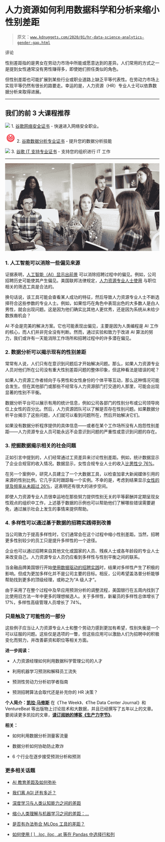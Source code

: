 # 人力资源如何利用数据科学和分析来缩小性别差距

> 原文：[`www.kdnuggets.com/2020/01/hr-data-science-analytics-gender-gap.html`](https://www.kdnuggets.com/2020/01/hr-data-science-analytics-gender-gap.html)

评论

性别差距指的是男女在劳动力市场中所能或愿意达到的差异。人们常用的方式之一是提到女性通常没有男性赚得多，即使她们担任类似的角色。

但性别差距也可能扩展到某些行业或职业道路上缺乏平等代表性。在劳动力市场上实现平等仍然有很长的路要走。幸运的是，人力资源（HR）专业人士可以依靠数据分析来取得进展。

* * *

## 我们的前 3 大课程推荐

![](img/0244c01ba9267c002ef39d4907e0b8fb.png) 1\. [谷歌网络安全证书](https://www.kdnuggets.com/google-cybersecurity) - 快速进入网络安全职业。

![](img/e225c49c3c91745821c8c0368bf04711.png) 2\. [谷歌数据分析专业证书](https://www.kdnuggets.com/google-data-analytics) - 提升您的数据分析技能

![](img/0244c01ba9267c002ef39d4907e0b8fb.png) 3\. [谷歌 IT 支持专业证书](https://www.kdnuggets.com/google-itsupport) - 支持您的组织进行 IT 工作

* * *

![图](img/729780591257e504cb5d1f56820cabaf.png)

### 1\. 人工智能可以消除一些偏见来源

证据表明，[人工智能（AI）显示出前景](https://hbr.org/2019/10/using-ai-to-eliminate-bias-from-hiring) 可以消除招聘过程中的偏见。例如，公司招聘历史可能使其产生偏见。美国联邦法律规定，[人力资源专业人士使用](https://www.eeoc.gov/policy/docs/factemployment_procedures.html) 与职位相关的筛选工具是合法的。

换句话说，该工具可能会查看某人成功的特征，然后导致人力资源专业人士不断选择符合这些参数的专业人士。例如，如果恰巧在角色中表现出色的大多数人是白人男性，就会出现问题。这是因为他们确实比其他人更优秀，还是因为系统从未给少数族裔机会？

AI 不会是完美的解决方案。它也可能表现出偏见，主要是因为人类编程是 AI 工作的核心，而人们并非完全没有判断。然而，通过实验和致力于改进 AI 算法的努力，我们或许有一天能消除工作场所和招聘过程中的许多潜在偏见。

### 2\. 数据分析可以揭示现有的性别差距

常常有人说，人们只有在意识到问题后才开始解决问题。那么，如果人力资源专业人员对他们所在公司没有重大性别差距问题的整体印象，但这种看法是错误的呢？

如果人力资源工作者倾向于与男性和女性身份的个体平等互动，那么这种情况可能会发生。但在其他部门或那些不经常与人力资源部门打交道的人那里，可能会出现显著的性别不平衡。

数据分析平台可以展示有用的统计信息，例如公司各部门的性别分布或公司领导岗位上女性的百分比。然后，人力资源团队可以了解是否存在性别问题。如果数据分析平台揭示了这些问题，人们就可以看到问题所在，然后开始解决它们。

如果没有数据分析程序提供的具体信息——或者在某个工作场所没有人抱怨性别差距——人力资源专业人员可能永远不会意识到问题的严重性或意识到问题的存在。

### 3\. 挖掘数据揭示相关的社会问题

正如引言中提到的，人们经常通过工资差异来讨论性别差距。例如，统计数据显示了企业合规官的收入情况。数据显示，女性合规专业人士的收入[比男性少 76%](https://www.barkergilmore.com/blog/the-compliance-officers-guide-to-2019-compensation-trends)。

在另一个案例中，研究人员建立了一个大数据工具，以检查加拿大新闻媒体引用的来源的性别比例。它几乎实时跟踪每一个实例。不幸的是，考虑到结果显示[女性的提及频率从未超过 26%](https://troymedia.com/viewpoint/big-data-analytics-gender-gap/)，这表明还有很大的进步空间。

即使人力资源专业人员很幸运地在那些努力提供性别无关的平等薪酬并定期呈现女性观点的组织中工作，上述基于数据的示例也可以帮助他们了解哪些错误需要避免，通过展示社会上发生的事情来提供帮助。

### 4\. 多样性可以通过基于数据的招聘实践得到改善

当公司致力于提高多样性时，它们通常会在这个过程中缩小性别差距。当然，招聘更多性别较少的员工只是提升多样性的一个途径。

企业也可以通过招聘来自其他文化或国家的人员、残疾人士或各年龄段的专业人士来改变自己。人力资源专业人员仍应看到多样性与性别平衡之间的联系。

当金融品牌美国银行开始[使用数据驱动的招聘实践](https://www.gallup.com/workplace/247862/analytics-based-hiring-improved-bank-performance-diversity.aspx)时，结果对多样性产生了积极的影响。但成为更加多样化并不是公司主要的目标。相反，公司希望盖洛普分析能够帮助找到更多的顶级经理，或称之为“A 级人才”。

由于采用了在整个过程中及早应用预测分析的调整流程，美国银行在五周内找到了比使用旧方法一年中更多的理想候选人。关于多样性，新雇员的多样性总体增长了 17%，多样性高级管理人员增长了 74%。

### 只是触及了可能性的一部分

这些例子应当让人力资源专业人士和整个劳动力感到更加有希望，性别失衡是一个可以征服的问题。这些仅是选项的一瞥，但这些应用可以激励人们为招聘中的积极变化而努力，并改善薪资和职位等相关方面。

**进一步阅读：**

+   人力资源经理如何利用数据科学管理公司的人才

+   利用机器学习预测和解释员工流失

+   预测性劳动力分析初学者指南

+   预测招聘算法会取代还是补充你的 HR 决策？

**个人简介：[凯拉·马修斯](http://productivitybytes.com/subscribe-to-productivity-bytes/)** 在《The Week》、《The Data Center Journal》和 VentureBeat 等出版物上讨论技术和大数据，并且已经撰写了五年以上的文章。要阅读更多凯拉的文章，[**请订阅她的博客《生产力字节》**](http://productivitybytes.com/subscribe-to-productivity-bytes/)。

**相关：**

+   如何利用数据分析测量客流量

+   数据分析如何协助防止欺诈

+   6 个行业在逐步接受预测分析和预测

### 更多相关话题

+   [AI 教育差距及如何弥补](https://www.kdnuggets.com/2022/11/ai-education-gap-close.html)

+   [我们离 AGI 还有多近？](https://www.kdnuggets.com/how-close-are-we-to-agi)

+   [深度学习与人类认知能力之间的差距](https://www.kdnuggets.com/2022/10/gap-deep-learning-human-cognitive-abilities.html)

+   [缩小人类理解与机器学习之间的差距：…](https://www.kdnuggets.com/2023/06/closing-gap-human-understanding-machine-learning-explainable-ai-solution.html)

+   [是否有办法弥合 MLOps 工具的差距？](https://www.kdnuggets.com/2022/08/way-bridge-mlops-tools-gap.html)

+   [如何使用 [ ], .loc, iloc, .at 等在 Pandas 中选择行和列](https://www.kdnuggets.com/2019/06/select-rows-columns-pandas.html)
